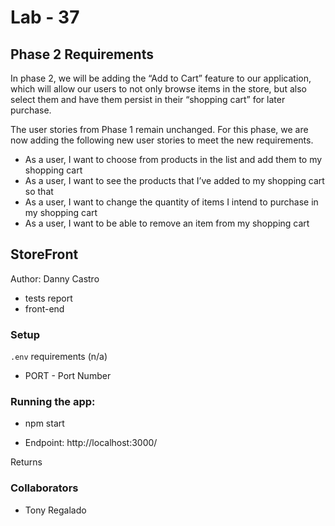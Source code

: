 # Lab - 37

## Phase 2 Requirements

In phase 2, we will be adding the “Add to Cart” feature to our application, which will allow our users to not only browse items in the store, but also select them and have them persist in their “shopping cart” for later purchase.

The user stories from Phase 1 remain unchanged. For this phase, we are now adding the following new user stories to meet the new requirements.

- As a user, I want to choose from products in the list and add them to my shopping cart
- As a user, I want to see the products that I’ve added to my shopping cart so that
- As a user, I want to change the quantity of items I intend to purchase in my shopping cart
- As a user, I want to be able to remove an item from my shopping cart

## StoreFront

Author: Danny Castro

- tests report
- front-end

### Setup

`.env` requirements (n/a)

- PORT - Port Number

### Running the app:

- npm start

- Endpoint: http://localhost:3000/

Returns

### Collaborators

- Tony Regalado
